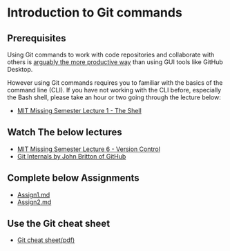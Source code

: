 # Introduction to Git commands

## Prerequisites

Using Git commands to work with code repositories and collaborate with others is [arguably the more productive way](https://www.reddit.com/r/AskProgramming/comments/7pet4i/github_desktop_vs_cli/) 
than using GUI tools like GitHub Desktop. 

However using Git commands requires you to familiar with the basics of the command line (CLI). If you have not working with the CLI before, especially the Bash shell, please take an hour or two going through the lecture below:

- [MIT Missing Semester Lecture 1 - The Shell](https://www.youtube.com/watch?v=Z56Jmr9Z34Q)

## Watch The below lectures

- [MIT Missing Semester Lecture 6 - Version Control](https://missing.csail.mit.edu/2020/version-control/)
- [Git Internals by John Britton of GitHub](https://youtu.be/lG90LZotrpo)

## Complete below Assignments 
- [Assign1.md](./assignments/Assign1.md)
- [Assign2.md](./assignments/Assign2.md)

## Use the Git cheat sheet 
- [Git cheat sheet(pdf)](https://education.github.com/git-cheat-sheet-education.pdf)
